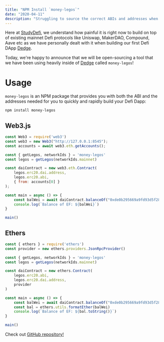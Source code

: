 ```yaml
---
title: "NPM Install `money-legos`"
date: "2020-04-11"
description: "Struggling to source the correct ABIs and addresses when developing your DeFI DApp? Look no further!"
---
```


Here at [StudyDefi](https://studydefi.com), we understand how painful it is right now to build on top of existing mainnet Defi protocols like Uniswap, MakerDAO, Compound, Aave etc as we have personally dealt with it when building our first Defi DApp [Dedge](https://dedge.exchange).

Today, we're happy to announce that we will be open-sourcing a tool that we have been using heavily inside of [Dedge](https://dedge.exchange) called `money-legos`!

# Usage

`money-legos` is an NPM package that provides you with both the ABI and the addresses needed for you to quickly and rapidly build your Defi Dapp:

```bash
npm install money-legos
```

## Web3.js
```javascript
const Web3 = require('web3')
const web3 = new Web3("http://127.0.0.1:8545");
const accounts = await web3.eth.getAccounts();

const { getLegos, networkIds } = 'money-legos'
const legos = getLegos(networkIds.mainnet)

const daiContract = new web3.eth.Contract(
    legos.erc20.dai.address,
    legos.erc20.abi,
    { from: accounts[0] }
);

const main = async () => {
    const balWei = await daiContract.balanceOf("0xde0b295669a9fd93d5f28d9ec85e40f4cb697bae").call()
    console.log(`Balance of EF: ${balWei}`)
}

main()
```

## Ethers
```javascript
const { ethers } = require('ethers')
const provider = new ethers.providers.JsonRpcProvider()

const { getLegos, networkIds } = 'money-legos'
const legos = getLegos(networkIds.mainnet)

const daiContract = new ethers.Contract(
    legos.erc20.abi,
    legos.erc20.dai.address,
    provider
)

const main = async () => {
    const balWei = await daiContract.balanceOf("0xde0b295669a9fd93d5f28d9ec85e40f4cb697bae")
    const bal = ethers.utils.formatEther(balWei)
    console.log(`Balance of EF: ${bal.toString()}`)
}

main()
```

Check out [GitHub repository!](http://github.com/studydefi/money-legos)